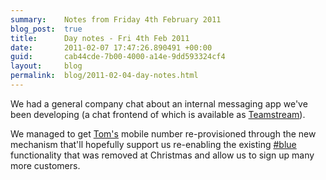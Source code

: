 ```yaml
---
summary:    Notes from Friday 4th February 2011
blog_post:  true
title:      Day notes - Fri 4th Feb 2011
date:       2011-02-07 17:47:26.890491 +00:00
guid:       cab44cde-7b00-4000-a14e-9dd593324cf4
layout:     blog
permalink:  blog/2011-02-04-day-notes.html
---
```

We had a general company chat about an internal messaging app we've been developing (a chat frontend of which is available as [Teamstream](https://github.com/freerange/teamstream)).

We managed to get [Tom's](http://tomafro.net/) mobile number re-provisioned through the new mechanism that'll hopefully support us re-enabling the existing [#blue](https://hashblue.com/) functionality that was removed at Christmas and allow us to sign up many more customers.
